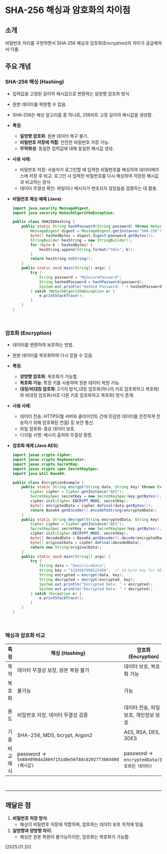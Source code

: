 # SHA-256 해싱과 암호화의 차이점

## 소개
비밀번호 처리를 구현하면서 SHA-256 해싱과 암호화(Encryption)의 차이가 궁금해져서 다룸.

## 주요 개념

### SHA-256 해싱 (Hashing)
- 입력값을 고정된 길이의 해시값으로 변환하는 일방향 암호화 방식.
- 원본 데이터를 복원할 수 없음.
- SHA-256은 해싱 알고리즘 중 하나로, 256비트 고정 길이의 해시값을 생성함.

- **특징**:
  - **일방향 암호화**: 원본 데이터 복구 불가.
  - **비밀번호 저장에 적합**: 안전한 비밀번호 저장 가능.
  - **무작위성**: 동일한 입력값에 대해 동일한 해시값 생성.
    
- **사용 사례**:
  - 비밀번호 저장: 사용자가 로그인할 때 입력한 비밀번호를 해싱하여 데이터베이스에 저장 후 비교. 로그인 시 입력한 비밀번호를 다시 해싱하여 저장된 해시값과 비교하는 방식
  - 데이터 무결성 확인: 파일이나 메시지가 변조되지 않았음을 검증하는 데 활용.
  
- **비밀번호 해싱 예제 (Java)**:
  ```java
  import java.security.MessageDigest;
  import java.security.NoSuchAlgorithmException;
  
  public class SHA256Hashing {
      public static String hashPassword(String password) throws NoSuchAlgorithmException {
          MessageDigest digest = MessageDigest.getInstance("SHA-256");
          byte[] hashedBytes = digest.digest(password.getBytes());
          StringBuilder hexString = new StringBuilder();
          for (byte b : hashedBytes) {
              hexString.append(String.format("%02x", b));
          }
          return hexString.toString();
      }
      public static void main(String[] args) {
          try {
              String password = "MySecurePassword";
              String hashedPassword = hashPassword(password);
              System.out.println("Hashed Password: " + hashedPassword);
          } catch (NoSuchAlgorithmException e) {
              e.printStackTrace();
          }
      }
  }
  ```
<br>

### 암호화 (Encryption)
- 데이터를 변환하여 보호하는 방법.
- 원본 데이터를 복호화하여 다시 얻을 수 있음.

- **특징**:
  - **양방향 암호화**: 복호화가 가능함.
  - **복호화 가능**: 특정 키를 사용하여 원본 데이터 복원 가능.
  - **대칭/비대칭 암호화**: 2가지 방식_대칭 암호화(하나의 키로 암호화하고 복호화)와 비대칭 암호화(서로 다른 키로 암호화하고 복호화) 방식 존재.

- **사용 사례**:
  - 데이터 전송: HTTPS(웹 서버와 클라이언트 간에 민감한 데이터를 안전하게 전송하기 위해 암호화된 연결) 등 보안 통신.
  - 파일 암호화: 중요 데이터 보호.
  - 디지털 서명: 메시지 출처와 무결성 증명.

- **암호화 예제 (Java AES)**:
  ```java
  import javax.crypto.Cipher;
  import javax.crypto.KeyGenerator;
  import javax.crypto.SecretKey;
  import javax.crypto.spec.SecretKeySpec;
  import java.util.Base64;
  
  public class EncryptionExample {
      public static String encrypt(String data, String key) throws Exception {
          Cipher cipher = Cipher.getInstance("AES");
          SecretKeySpec secretKey = new SecretKeySpec(key.getBytes(), "AES");
          cipher.init(Cipher.ENCRYPT_MODE, secretKey);
          byte[] encryptedData = cipher.doFinal(data.getBytes());
          return Base64.getEncoder().encodeToString(encryptedData);
      }
      public static String decrypt(String encryptedData, String key) throws Exception {
          Cipher cipher = Cipher.getInstance("AES");
          SecretKeySpec secretKey = new SecretKeySpec(key.getBytes(), "AES");
          cipher.init(Cipher.DECRYPT_MODE, secretKey);
          byte[] decodedData = Base64.getDecoder().decode(encryptedData);
          byte[] originalData = cipher.doFinal(decodedData);
          return new String(originalData);
      }
      public static void main(String[] args) {
          try {
              String data = "SensitiveData";
              String key = "1234567890123456";  // 16-byte key for AES-128
              String encrypted = encrypt(data, key);
              String decrypted = decrypt(encrypted, key);
              System.out.println("Encrypted Data: " + encrypted);
              System.out.println("Decrypted Data: " + decrypted);
          } catch (Exception e) {
              e.printStackTrace();
          }
      }
  }
  ```
<br>

### 해싱과 암호화 비교
| 특징 | 해싱 (Hashing) | 암호화 (Encryption) |
|------|--------------|----------------|
| 목적 | 데이터 무결성 보장, 원본 복원 불가 | 데이터 보호, 복호화 가능 |
| 복호화 | 불가능 | 가능 |
| 용도 | 비밀번호 저장, 데이터 무결성 검증 | 데이터 전송, 파일 보호, 개인정보 보호 |
| 기술 | SHA-256, MD5, bcrypt, Argon2 | AES, RSA, DES, 3DES |
| 비교 예시 | 	password → `5e884898da28047151d0e56f8dc6292773603d0d (해시값)`	| password → `encryptedData(암호화된 데이터)`| 

<br>

---

## 깨달은 점
1. **비밀번호 저장 방식**:
   - 해싱이 비밀번호 저장에 적합하며, 암호화는 데이터 보호 목적에 맞음.
2. **일방향과 양방향 차이**:
   - 해싱은 원본 복원이 불가능하지만, 암호화는 복호화가 가능함.

[2025.01.20]
